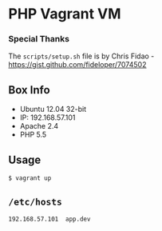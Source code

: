 # PHP Vagrant VM

### Special Thanks

The `scripts/setup.sh` file is by Chris Fidao - https://gist.github.com/fideloper/7074502

## Box Info

* Ubuntu 12.04 32-bit
* IP: 192.168.57.101
* Apache 2.4
* PHP 5.5

## Usage

	$ vagrant up

## `/etc/hosts`

	192.168.57.101  app.dev
